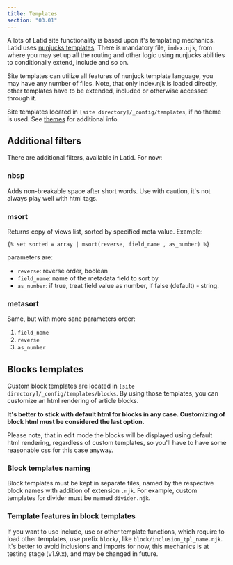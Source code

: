 ```yaml
---
title: Templates
section: "03.01"
---
```

A lots of Latid site functionality is based upon it's templating mechanics. 
Latid uses [nunjucks templates](https://mozilla.github.io/nunjucks/). There is mandatory file, `index.njk`, from where you may set up all the routing and other logic using nunjucks abilities to conditionally extend, include and so on. 
<!--cut-->

Site templates can utilize all features of nunjuck template language, you may have any number of files. 
Note, that only index.njk is loaded directly, other templates have to be extended, included or otherwise accessed through it.

Site templates located in `[site directory]/_config/templates`, if no theme is used.
See  [themes](themes.md) for additional info.

Additional filters
------------------
There are additional filters, available in Latid. For now:

### nbsp

Adds non-breakable space after short words. Use with caution, 
it's not always play well with html tags.

### msort  
Returns copy of views list, sorted by specified meta value. Example: 

    {% set sorted = array | msort(reverse, field_name , as_number) %}

parameters are:
- `reverse`: reverse order, boolean
- `field_name`: name of the metadata field to sort by
- `as_number`: if true, treat field value as number, if false (default) - string.

### metasort
Same, but with more sane parameters order:
1. `field_name`
1. `reverse`
1. `as_number`


Blocks templates
----------------
Custom block templates are located in `[site directory]/_config/templates/blocks`. By using those templates, you can customize an html rendering of article blocks.

__It's better to stick with default html for blocks in any case. Customizing of block html must be considered the last option.__

Please note, that in edit mode the blocks will be displayed using default html rendering, regardless of custom templates, so you'll have to have some reasonable css for this case anyway.

### Block templates naming
Block templates must be kept in separate files, named by the respective block names with addition of extension `.njk`. For example, 
custom templates for divider must be named `divider.njk`.

### Template features in block templates
If you want to use include, use or other template functions, which require to 
load other templates, use prefix `block/`, like `block/inclusion_tpl_name.njk`. It's
better to avoid inclusions and imports for now, this mechanics is at testing stage
(v1.9.x), and may be changed in future. 

